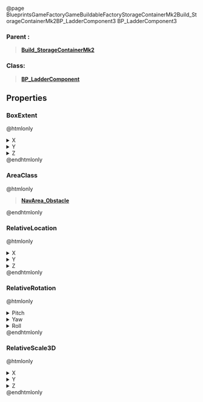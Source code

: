 @page BlueprintsGameFactoryGameBuildableFactoryStorageContainerMk2Build_StorageContainerMk2BP_LadderComponent3 BP_LadderComponent3
### Parent :
<b><a href="_blueprints_game_factory_game_buildable_factory_storage_container_mk2_build__storage_container_mk2.html"><blockquote>Build_StorageContainerMk2</blockquote></a></b>
### Class:
<b><a href="_blueprints_game_factory_game_buildable-shared_ladder_b_p__ladder_component.html"><blockquote>BP_LadderComponent</blockquote></a></b>
## Properties
### BoxExtent
@htmlonly
<details>
 <summary>X</summary>
<blockquote>50</blockquote>
</details>
<details>
 <summary>Y</summary>
<blockquote>50</blockquote>
</details>
<details>
 <summary>Z</summary>
<blockquote>320</blockquote>
</details>
@endhtmlonly

### AreaClass
@htmlonly
<b><a href="_class_script_nav_area__obstacle.html"><blockquote>NavArea_Obstacle</blockquote></a></b>
@endhtmlonly

### RelativeLocation
@htmlonly
<details>
 <summary>X</summary>
<blockquote>250</blockquote>
</details>
<details>
 <summary>Y</summary>
<blockquote>-370</blockquote>
</details>
<details>
 <summary>Z</summary>
<blockquote>415</blockquote>
</details>
@endhtmlonly

### RelativeRotation
@htmlonly
<details>
 <summary>Pitch</summary>
<blockquote>0</blockquote>
</details>
<details>
 <summary>Yaw</summary>
<blockquote>-179.9999542236328</blockquote>
</details>
<details>
 <summary>Roll</summary>
<blockquote>0</blockquote>
</details>
@endhtmlonly

### RelativeScale3D
@htmlonly
<details>
 <summary>X</summary>
<blockquote>1</blockquote>
</details>
<details>
 <summary>Y</summary>
<blockquote>1</blockquote>
</details>
<details>
 <summary>Z</summary>
<blockquote>1.25</blockquote>
</details>
@endhtmlonly

